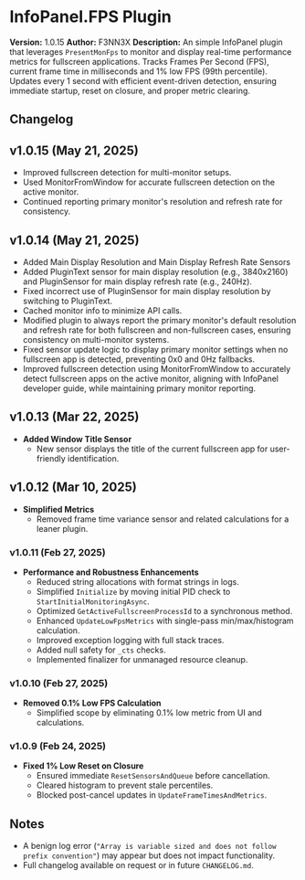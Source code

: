 # InfoPanel.FPS Plugin

**Version:** 1.0.15
**Author:** F3NN3X
**Description:** An simple InfoPanel plugin that leverages `PresentMonFps` to monitor and display real-time performance metrics for fullscreen applications. Tracks Frames Per Second (FPS), current frame time in milliseconds and 1% low FPS (99th percentile). Updates every 1 second with efficient event-driven detection, ensuring immediate startup, reset on closure, and proper metric clearing.

## Changelog

## v1.0.15 (May 21, 2025)

- Improved fullscreen detection for multi-monitor setups.
- Used MonitorFromWindow for accurate fullscreen detection on the active monitor.
- Continued reporting primary monitor's resolution and refresh rate for consistency.

## v1.0.14 (May 21, 2025)

- Added Main Display Resolution and Main Display Refresh Rate Sensors
- Added PluginText sensor for main display resolution (e.g., 3840x2160) and PluginSensor for main display refresh rate (e.g., 240Hz).
- Fixed incorrect use of PluginSensor for main display resolution by switching to PluginText.
- Cached monitor info to minimize API calls.
- Modified plugin to always report the primary monitor's default resolution and refresh rate for both fullscreen and non-fullscreen cases, ensuring consistency on multi-monitor systems.
- Fixed sensor update logic to display primary monitor settings when no fullscreen app is detected, preventing 0x0 and 0Hz fallbacks.
- Improved fullscreen detection using MonitorFromWindow to accurately detect fullscreen apps on the active monitor, aligning with InfoPanel developer guide, while maintaining primary monitor reporting.

## v1.0.13 (Mar 22, 2025)

- **Added Window Title Sensor**
  - New sensor displays the title of the current fullscreen app for user-friendly identification.

## v1.0.12 (Mar 10, 2025)

- **Simplified Metrics**
  - Removed frame time variance sensor and related calculations for a leaner plugin.

### v1.0.11 (Feb 27, 2025)

- **Performance and Robustness Enhancements**
  - Reduced string allocations with format strings in logs.
  - Simplified `Initialize` by moving initial PID check to `StartInitialMonitoringAsync`.
  - Optimized `GetActiveFullscreenProcessId` to a synchronous method.
  - Enhanced `UpdateLowFpsMetrics` with single-pass min/max/histogram calculation.
  - Improved exception logging with full stack traces.
  - Added null safety for `_cts` checks.
  - Implemented finalizer for unmanaged resource cleanup.

### v1.0.10 (Feb 27, 2025)

- **Removed 0.1% Low FPS Calculation**
  - Simplified scope by eliminating 0.1% low metric from UI and calculations.

### v1.0.9 (Feb 24, 2025)

- **Fixed 1% Low Reset on Closure**
  - Ensured immediate `ResetSensorsAndQueue` before cancellation.
  - Cleared histogram to prevent stale percentiles.
  - Blocked post-cancel updates in `UpdateFrameTimesAndMetrics`.

## Notes

- A benign log error (`"Array is variable sized and does not follow prefix convention"`) may appear but does not impact functionality.
- Full changelog available on request or in future `CHANGELOG.md`.
